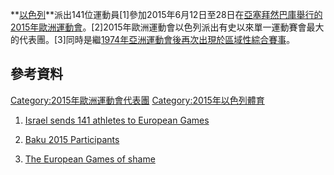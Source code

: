 **[以色列](../Page/以色列.md "wikilink")**派出141位運動員\[1\]參加2015年6月12日至28日在[亞塞拜然](../Page/亞塞拜然.md "wikilink")[巴庫舉行的](../Page/巴庫.md "wikilink")[2015年歐洲運動會](../Page/2015年歐洲運動會.md "wikilink")。\[2\]2015年歐洲運動會以色列派出有史以來單一運動賽會最大的代表團。\[3\]同時是繼[1974年亞洲運動會後再次出現於區域性綜合賽事](../Page/1974年亞洲運動會.md "wikilink")。

## 參考資料

[Category:2015年歐洲運動會代表團](https://zh.wikipedia.org/wiki/Category:2015年歐洲運動會代表團 "wikilink")
[Category:2015年以色列體育](https://zh.wikipedia.org/wiki/Category:2015年以色列體育 "wikilink")

1.  [Israel sends 141 athletes to European
    Games](http://www.jpost.com/Israel-News/Sports/Israel-sends-141-athletes-to-European-Games-405806)
2.  [Baku 2015
    Participants](http://www.baku2015.com/en/european-games/participants.aspx)

3.  [The European Games of
    shame](http://www.haaretz.com/news/world/.premium-1.660814)